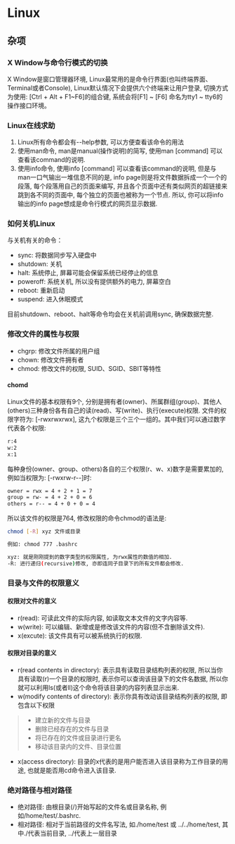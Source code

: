 # Linux

## 杂项

### X Window与命令行模式的切换
  
X Window是窗口管理器环境, Linux最常用的是命令行界面(也叫终端界面、Terminal或者Console), Linux默认情况下会提供六个终端来让用户登录, 切换方式为使用: [Ctrl + Alt + F1~F6]的组合键, 系统会将[F1] ~ [F6] 命名为tty1 ~ tty6的操作接口环境。

### Linux在线求助

1. Linux所有命令都会有--help参数, 可以方便查看该命令的用法
2. 使用man命令, man是manual(操作说明)的简写, 使用man [command] 可以查看该command的说明.
3. 使用info命令, 使用info [command] 可以查看该command的说明, 但是与man一口气输出一堆信息不同的是, info page则是将文件数据拆成一个一个的段落, 每个段落用自己的页面来编写, 并且各个页面中还有类似网页的超链接来跳到各不同的页面中, 每个独立的页面也被称为一个节点. 所以, 你可以将info输出的info page想成是命令行模式的网页显示数据.

### 如何关机Linux

与关机有关的命令：

- sync: 将数据同步写入硬盘中
- shutdown: 关机
- halt: 系统停止, 屏幕可能会保留系统已经停止的信息
- poweroff: 系统关机, 所以没有提供额外的电力, 屏幕空白
- reboot: 重新启动
- suspend: 进入休眠模式

目前shutdown、reboot、halt等命令均会在关机前调用sync, 确保数据完整.

### 修改文件的属性与权限

- chgrp: 修改文件所属的用户组
- chown: 修改文件拥有者
- chmod: 修改文件的权限, SUID、SGID、SBIT等特性

#### chomd

Linux文件的基本权限有9个, 分别是拥有者(owner)、所属群组(group)、其他人(others)三种身份各有自己的读(read)、写(write)、执行(execute)权限. 文件的权限字符为: [-rwxrwxrwx], 这九个权限是三个三个一组的。其中我们可以通过数字代表各个权限:

```bash
r:4
w:2
x:1
```

每种身份(owner、group、others)各自的三个权限(r、w、x)数字是需要累加的, 例如当权限为: [-rwxrw-r--]时:

```bash
owner = rwx = 4 + 2 + 1 = 7
group = rw- = 4 + 2 + 0 = 6
others = r-- = 4 + 0 + 0 = 4
```

所以该文件的权限是764, 修改权限的命令chmod的语法是:

```bash
chmod [-R] xyz 文件或目录

例如: chmod 777 .bashrc

xyz: 就是刚刚提到的数字类型的权限属性, 为rwx属性的数值的相加.
-R: 进行递归(recursive)修改, 亦即连同子目录下的所有文件都会修改.
```

### 目录与文件的权限意义

#### 权限对文件的意义

- r(read): 可读此文件的实际内容, 如读取文本文件的文字内容等.
- w(write): 可以编辑、新增或是修改该文件的内容(但不含删除该文件).
- x(excute): 该文件具有可以被系统执行的权限.

#### 权限对目录的意义

- r(read contents in directory): 表示具有读取目录结构列表的权限, 所以当你具有读取(r)一个目录的权限时, 表示你可以查询该目录下的文件名数据, 所以你就可以利用ls(或者ll)这个命令将该目录的内容列表显示出来.
- w(modify contents of directory): 表示你具有改动该目录结构列表的权限, 即包含以下权限
  
> - 建立新的文件与目录
> - 删除已经存在的文件与目录
> - 将已存在的文件或目录进行更名
> - 移动该目录内的文件、目录位置

- x(access directory): 目录的x代表的是用户能否进入该目录称为工作目录的用途, 也就是能否用cd命令进入该目录.

### 绝对路径与相对路径

- 绝对路径: 由根目录(/)开始写起的文件名或目录名称, 例如/home/test/.bashrc.
- 相对路径: 相对于当前路径的文件名写法, 如./home/test 或 ../../home/test, 其中./代表当前目录, ../代表上一层目录

